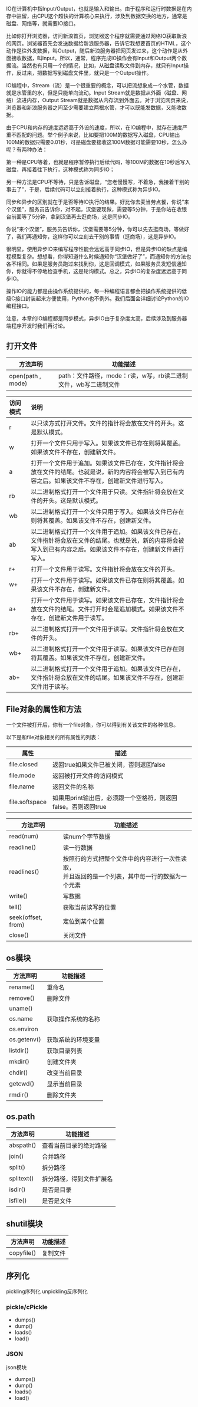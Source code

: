 IO在计算机中指Input/Output，也就是输入和输出。由于程序和运行时数据是在内存中驻留，由CPU这个超快的计算核心来执行，涉及到数据交换的地方，通常是磁盘、网络等，就需要IO接口。

比如你打开浏览器，访问新浪首页，浏览器这个程序就需要通过网络IO获取新浪的网页。浏览器首先会发送数据给新浪服务器，告诉它我想要首页的HTML，这个动作是往外发数据，叫Output，随后新浪服务器把网页发过来，这个动作是从外面接收数据，叫Input。所以，通常，程序完成IO操作会有Input和Output两个数据流。当然也有只用一个的情况，比如，从磁盘读取文件到内存，就只有Input操作，反过来，把数据写到磁盘文件里，就只是一个Output操作。

IO编程中，Stream（流）是一个很重要的概念，可以把流想象成一个水管，数据就是水管里的水，但是只能单向流动。Input Stream就是数据从外面（磁盘、网络）流进内存，Output Stream就是数据从内存流到外面去。对于浏览网页来说，浏览器和新浪服务器之间至少需要建立两根水管，才可以既能发数据，又能收数据。

由于CPU和内存的速度远远高于外设的速度，所以，在IO编程中，就存在速度严重不匹配的问题。举个例子来说，比如要把100M的数据写入磁盘，CPU输出100M的数据只需要0.01秒，可是磁盘要接收这100M数据可能需要10秒，怎么办呢？有两种办法：

第一种是CPU等着，也就是程序暂停执行后续代码，等100M的数据在10秒后写入磁盘，再接着往下执行，这种模式称为同步IO；

另一种方法是CPU不等待，只是告诉磁盘，“您老慢慢写，不着急，我接着干别的事去了”，于是，后续代码可以立刻接着执行，这种模式称为异步IO。

同步和异步的区别就在于是否等待IO执行的结果。好比你去麦当劳点餐，你说“来个汉堡”，服务员告诉你，对不起，汉堡要现做，需要等5分钟，于是你站在收银台前面等了5分钟，拿到汉堡再去逛商场，这是同步IO。

你说“来个汉堡”，服务员告诉你，汉堡需要等5分钟，你可以先去逛商场，等做好了，我们再通知你，这样你可以立刻去干别的事情（逛商场），这是异步IO。

很明显，使用异步IO来编写程序性能会远远高于同步IO，但是异步IO的缺点是编程模型复杂。想想看，你得知道什么时候通知你“汉堡做好了”，而通知你的方法也各不相同。如果是服务员跑过来找到你，这是回调模式，如果服务员发短信通知你，你就得不停地检查手机，这是轮询模式。总之，异步IO的复杂度远远高于同步IO。

操作IO的能力都是由操作系统提供的，每一种编程语言都会把操作系统提供的低级C接口封装起来方便使用，Python也不例外。我们后面会详细讨论Python的IO编程接口。

注意，本章的IO编程都是同步模式，异步IO由于复杂度太高，后续涉及到服务器端程序开发时我们再讨论。

## 打开文件

| 方法声明              | 功能描述                                   |
| ----------------- | -------------------------------------- |
| open(path , mode) | path：文件路径，mode：r读，w写，rb读二进制文件，wb写二进制文件 |

| 访问模式 | 说明                                       |
| :--- | :--------------------------------------- |
| r    | 以只读⽅式打开⽂件。⽂件的指针将会放在⽂件的开头。这是默认模式。         |
| w    | 打开⼀个⽂件只⽤于写⼊。如果该⽂件已存在则将其覆盖。如果该⽂件不存在，创建新⽂件。 |
| a    | 打开⼀个⽂件⽤于追加。如果该⽂件已存在，⽂件指针将会放在⽂件的结尾。也就是说，新的内容将会被写⼊到已有内容之后。如果该⽂件不存在，创建新⽂件进⾏写⼊。 |
| rb   | 以⼆进制格式打开⼀个⽂件⽤于只读。⽂件指针将会放在⽂件的开头。这是默认模式。   |
| wb   | 以⼆进制格式打开⼀个⽂件只⽤于写⼊。如果该⽂件已存在则将其覆盖。如果该⽂件不存在，创建新⽂件。 |
| ab   | 以⼆进制格式打开⼀个⽂件⽤于追加。如果该⽂件已存在，⽂件指针将会放在⽂件的结尾。也就是说，新的内容将会被写⼊到已有内容之后。如果该⽂件不存在，创建新⽂件进⾏写⼊。 |
| r+   | 打开⼀个⽂件⽤于读写。⽂件指针将会放在⽂件的开头。                |
| w+   | 打开⼀个⽂件⽤于读写。如果该⽂件已存在则将其覆盖。如果该⽂件不存在，创建新⽂件。 |
| a+   | 打开⼀个⽂件⽤于读写。如果该⽂件已存在，⽂件指针将会放在⽂件的结尾。⽂件打开时会是追加模式。如果该⽂件不存在，创建新⽂件⽤于读写。 |
| rb+  | 以⼆进制格式打开⼀个⽂件⽤于读写。⽂件指针将会放在⽂件的开头。          |
| wb+  | 以⼆进制格式打开⼀个⽂件⽤于读写。如果该⽂件已存在则将其覆盖。如果该⽂件不存在，创建新⽂件。 |
| ab+  | 以⼆进制格式打开⼀个⽂件⽤于追加。如果该⽂件已存在，⽂件指针将会放在⽂件的结尾。如果该⽂件不存在，创建新⽂件⽤于读写。 |

## File对象的属性和方法

一个文件被打开后，你有一个file对象，你可以得到有关该文件的各种信息。

以下是和file对象相关的所有属性的列表：

| 属性             | 描述                                     |
| -------------- | -------------------------------------- |
| file.closed    | 返回true如果文件已被关闭，否则返回false               |
| file.mode      | 返回被打开文件的访问模式                           |
| file.name      | 返回文件的名称                                |
| file.softspace | 如果用print输出后，必须跟一个空格符，则返回false。否则返回true |

| 方法声明               | 功能描述                                     |
| ------------------ | ---------------------------------------- |
| read(num)          | 读num个字节数据                                |
| readline()         | 读一行数据                                    |
| readlines()        | 按照⾏的⽅式把整个⽂件中的内容进⾏⼀次性读取，<br>并且返回的是⼀个列表，其中每⼀⾏的数据为⼀个元素 |
| write()            | 写数据                                      |
| tell()             | 获取当前读写的位置                                |
| seek(offset, from) | 定位到某个位置                                  |
| close()            | 关闭文件                                     |

## os模块

| 方法声明        | 功能描述      |
| ----------- | --------- |
| rename()    | 重命名       |
| remove()    | 删除文件      |
| uname()     |           |
| os.name     | 获取操作系统的名称 |
| os.environ  |           |
| os.getenv() | 获取系统的环境变量 |
| listdir()   | 获取⽬录列表    |
| mkdir()     | 创建文件夹     |
| chdir()     | 改变当前目录    |
| getcwd()    | 显示当前目录    |
| rmdir()     | 删除文件夹     |

## os.path

| 方法声明       | 功能描述         |
| ---------- | ------------ |
| abspath()  | 查看当前目录的绝对路径  |
| join()     | 合并路径         |
| split()    | 拆分路径         |
| splitext() | 拆分路径，得到文件扩展名 |
| isdir()    | 是否是目录        |
| isfile()   | 是否是文件        |

## shutil模块

| 方法声明       | 功能描述 |
| ---------- | ---- |
| copyfile() | 复制文件 |

## 序列化
pickling序列化  unpickling反序列化

### pickle/cPickle

- dumps()
- dump()
- loads()
- load()

### JSON

json模块

- dumps()
- dump()
- loads()
- load()
